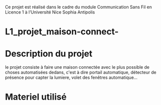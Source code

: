Ce projet est réalisé dans le cadre du module Communication Sans Fil en Licence 1 à l’Université Nice Sophia Antipolis
# L1_projet_maison-connect-

# Description du projet
le projet consiste à faire une maison connectée avec le plus possible de choses automatisées dedans, c'est à dire portail automatique, détecteur de présence pour capter la lumiere, volet des fenêtres automatique...
# Materiel utilisé
